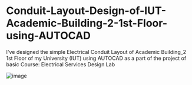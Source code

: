 # Conduit-Layout-Design-of-IUT-Academic-Building-2-1st-Floor-using-AUTOCAD
I've designed the simple Electrical Conduit Layout of Academic Building_2 1st Floor of my University (IUT) using AUTOCAD as a part of the project of basic Course: Electrical Services Design Lab

![image](https://user-images.githubusercontent.com/69683125/100496201-74c97e80-317c-11eb-83dc-b5d9e7e19bc7.png)
